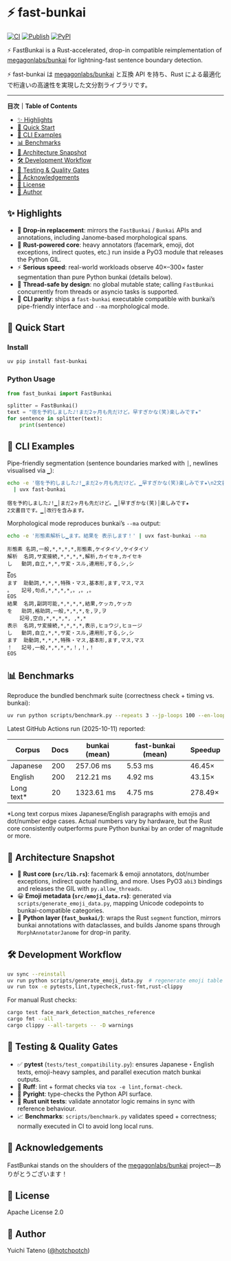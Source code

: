 # ⚡ fast-bunkai

[![CI](https://github.com/hotchpotch/fast-bunkai/actions/workflows/ci.yml/badge.svg)](https://github.com/hotchpotch/fast-bunkai/actions/workflows/ci.yml)
[![Publish](https://github.com/hotchpotch/fast-bunkai/actions/workflows/publish.yml/badge.svg)](https://github.com/hotchpotch/fast-bunkai/actions/workflows/publish.yml)
[![PyPI](https://img.shields.io/pypi/v/fast-bunkai.svg)](https://pypi.org/project/fast-bunkai/)

⚡ FastBunkai is a Rust-accelerated, drop-in compatible reimplementation of [megagonlabs/bunkai](https://github.com/megagonlabs/bunkai) for lightning-fast sentence boundary detection.

⚡ fast-bunkai は [megagonlabs/bunkai](https://github.com/megagonlabs/bunkai) と互換 API を持ち、Rust による最適化で桁違いの高速性を実現した文分割ライブラリです。

---

**目次｜Table of Contents**

- [✨ Highlights](#-highlights)
- [🚀 Quick Start](#-quick-start)
- [🧰 CLI Examples](#-cli-examples)
- [📊 Benchmarks](#-benchmarks)
- [🧠 Architecture Snapshot](#-architecture-snapshot)
- [🛠️ Development Workflow](#️-development-workflow)
- [🧪 Testing & Quality Gates](#-testing--quality-gates)
- [🙏 Acknowledgements](#-acknowledgements)
- [📄 License](#-license)
- [👤 Author](#-author)

## ✨ Highlights

- 🔁 **Drop-in replacement**: mirrors the `FastBunkai` / `Bunkai` APIs and annotations, including Janome-based morphological spans.
- 🦀 **Rust-powered core**: heavy annotators (facemark, emoji, dot exceptions, indirect quotes, etc.) run inside a PyO3 module that releases the Python GIL.
- ⚡ **Serious speed**: real-world workloads observe 40×–300× faster segmentation than pure Python bunkai (details below).
- 🧵 **Thread-safe by design**: no global mutable state; calling `FastBunkai` concurrently from threads or asyncio tasks is supported.
- 🛫 **CLI parity**: ships a `fast-bunkai` executable compatible with bunkai’s pipe-friendly interface and `--ma` morphological mode.

## 🚀 Quick Start

### Install

```bash
uv pip install fast-bunkai
```

### Python Usage

```python
from fast_bunkai import FastBunkai

splitter = FastBunkai()
text = "宿を予約しました♪!まだ2ヶ月も先だけど。早すぎかな(笑)楽しみです★"
for sentence in splitter(text):
    print(sentence)
```

## 🧰 CLI Examples

Pipe-friendly segmentation (sentence boundaries marked with `│`, newlines visualised via `▁`):

```bash
echo -e '宿を予約しました♪!▁まだ2ヶ月も先だけど。▁早すぎかな(笑)楽しみです★\n2文書目です。▁改行を含みます。' \
  | uvx fast-bunkai
```

```
宿を予約しました♪!▁│まだ2ヶ月も先だけど。▁│早すぎかな(笑)│楽しみです★
2文書目です。▁│改行を含みます。
```

Morphological mode reproduces bunkai’s `--ma` output:

```bash
echo -e '形態素解析し▁ます。結果を 表示します！' | uvx fast-bunkai --ma
```

```
形態素	名詞,一般,*,*,*,*,形態素,ケイタイソ,ケイタイソ
解析	名詞,サ変接続,*,*,*,*,解析,カイセキ,カイセキ
し	動詞,自立,*,*,サ変・スル,連用形,する,シ,シ
▁
EOS
ます	助動詞,*,*,*,特殊・マス,基本形,ます,マス,マス
。	記号,句点,*,*,*,*,。,。,。
EOS
結果	名詞,副詞可能,*,*,*,*,結果,ケッカ,ケッカ
を	助詞,格助詞,一般,*,*,*,を,ヲ,ヲ
	記号,空白,*,*,*,*, ,*,*
表示	名詞,サ変接続,*,*,*,*,表示,ヒョウジ,ヒョージ
し	動詞,自立,*,*,サ変・スル,連用形,する,シ,シ
ます	助動詞,*,*,*,特殊・マス,基本形,ます,マス,マス
！	記号,一般,*,*,*,*,！,！,！
EOS
```

## 📊 Benchmarks

Reproduce the bundled benchmark suite (correctness check + timing vs. bunkai):

```bash
uv run python scripts/benchmark.py --repeats 3 --jp-loops 100 --en-loops 100 --custom-loops 10
```

Latest GitHub Actions run (2025-10-11) reported:

| Corpus     | Docs | bunkai (mean) | fast-bunkai (mean) | Speedup |
|------------|------|---------------|--------------------|---------|
| Japanese   | 200  | 257.06 ms     | 5.53 ms            | 46.45×  |
| English    | 200  | 212.21 ms     | 4.92 ms            | 43.15×  |
| Long text* | 20   | 1323.61 ms    | 4.75 ms            | 278.49× |

*Long text corpus mixes Japanese/English paragraphs with emojis and dot/number edge cases. Actual numbers vary by hardware, but the Rust core consistently outperforms pure Python bunkai by an order of magnitude or more.

## 🧠 Architecture Snapshot

- 🦀 **Rust core (`src/lib.rs`)**: facemark & emoji annotators, dot/number exceptions, indirect quote handling, and more. Uses PyO3 `abi3` bindings and releases the GIL with `py.allow_threads`.
- 😀 **Emoji metadata (`src/emoji_data.rs`)**: generated via `scripts/generate_emoji_data.py`, mapping Unicode codepoints to bunkai-compatible categories.
- 🐍 **Python layer (`fast_bunkai/`)**: wraps the Rust `segment` function, mirrors bunkai annotations with dataclasses, and builds Janome spans through `MorphAnnotatorJanome` for drop-in parity.

## 🛠️ Development Workflow

```bash
uv sync --reinstall
uv run python scripts/generate_emoji_data.py  # regenerate emoji table when emoji libs change
uv run tox -e pytests,lint,typecheck,rust-fmt,rust-clippy
```

For manual Rust checks:

```bash
cargo test face_mark_detection_matches_reference
cargo fmt --all
cargo clippy --all-targets -- -D warnings
```

## 🧪 Testing & Quality Gates

- ✅ **pytest** (`tests/test_compatibility.py`): ensures Japanese・English texts, emoji-heavy samples, and parallel execution match bunkai outputs.
- 🧹 **Ruff**: lint + format checks via `tox -e lint,format-check`.
- 🧠 **Pyright**: type-checks the Python API surface.
- 🧪 **Rust unit tests**: validate annotator logic remains in sync with reference behaviour.
- 📈 **Benchmarks**: `scripts/benchmark.py` validates speed + correctness; normally executed in CI to avoid long local runs.

## 🙏 Acknowledgements

FastBunkai stands on the shoulders of the [megagonlabs/bunkai](https://github.com/megagonlabs/bunkai) project—ありがとうございます！

## 📄 License

Apache License 2.0

## 👤 Author

Yuichi Tateno ([@hotchpotch](https://github.com/hotchpotch))

